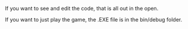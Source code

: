 
If you want to see and edit the code, that is all out in the open.

If you want to just play the game, the .EXE file is in the bin/debug folder.
